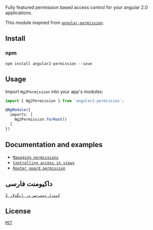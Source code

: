 ﻿
Fully featured permission based access control for your angular 2.0 applications.

This module inspired from [`angular-permission`](https://github.com/Narzerus/angular-permission).

## Install

### npm

```
npm install angular2-permission --save
```

## Usage

Import `Ng2Permission` into your app's modules:

``` typescript
import { Ng2Permission } from 'angular2-permission';

@NgModule({
  imports: [
    Ng2Permission.forRoot()
  ]
})
```

## Documentation and examples

* [`Managing permissions`](./doc/managing-permissions.md)
* [`Controlling access in views`](./doc/controlling-access-in-views.md)
* [`Router guard permission`](./doc/router-guard-permission.md)

## داکیومنت فارسی

[`کنترل دسترسی در انگولار 2`](http://codersblog.ir/post/?id=2006&slug=%DA%A9%D9%86%D8%AA%D8%B1%D9%84-%D8%AF%D8%B3%D8%AA%D8%B1%D8%B3%DB%8C-%D8%AF%D8%B1-angular-%D8%A8%D8%A7-%D8%A7%D8%B3%D8%AA%D9%81%D8%A7%D8%AF%D9%87-%D8%A7%D8%B2-ng2perm)


## License

[`MIT`](./LICENSE.md)
